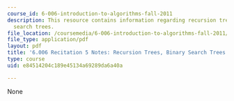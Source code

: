 ```yaml
---
course_id: 6-006-introduction-to-algorithms-fall-2011
description: This resource contains information regarding recursion trees, binary
  search trees.
file_location: /coursemedia/6-006-introduction-to-algorithms-fall-2011/e84514204c189e45134a69289da6a40a_MIT6_006F11_rec05.pdf
file_type: application/pdf
layout: pdf
title: '6.006 Recitation 5 Notes: Recursion Trees, Binary Search Trees'
type: course
uid: e84514204c189e45134a69289da6a40a

---
```

None